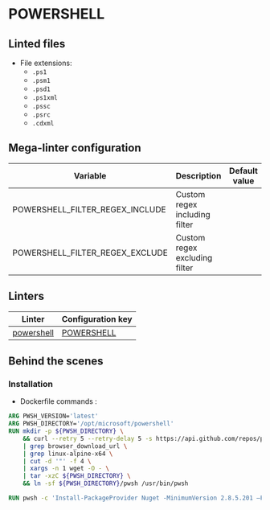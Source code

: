 <!-- markdownlint-disable MD003 MD020 MD033 MD041 -->
<!-- Generated by .automation/build.py, please do not update manually -->
# POWERSHELL

## Linted files

- File extensions:
  - `.ps1`
  - `.psm1`
  - `.psd1`
  - `.ps1xml`
  - `.pssc`
  - `.psrc`
  - `.cdxml`

## Mega-linter configuration

| Variable | Description | Default value |
| ----------------- | -------------- | -------------- |
| POWERSHELL_FILTER_REGEX_INCLUDE | Custom regex including filter |  |
| POWERSHELL_FILTER_REGEX_EXCLUDE | Custom regex excluding filter |  |

## Linters

| Linter | Configuration key |
| ------ | ----------------- |
| [powershell](https://github.com/nvuillam/mega-linter/tree/master/docs/descriptors/powershell_powershell.md#readme) | [POWERSHELL](https://github.com/nvuillam/mega-linter/tree/master/docs/descriptors/powershell_powershell.md#readme) |

## Behind the scenes

### Installation

- Dockerfile commands :
```dockerfile
ARG PWSH_VERSION='latest'
ARG PWSH_DIRECTORY='/opt/microsoft/powershell'
RUN mkdir -p ${PWSH_DIRECTORY} \
    && curl --retry 5 --retry-delay 5 -s https://api.github.com/repos/powershell/powershell/releases/${PWSH_VERSION} \
    | grep browser_download_url \
    | grep linux-alpine-x64 \
    | cut -d '"' -f 4 \
    | xargs -n 1 wget -O - \
    | tar -xzC ${PWSH_DIRECTORY} \
    && ln -sf ${PWSH_DIRECTORY}/pwsh /usr/bin/pwsh

RUN pwsh -c 'Install-PackageProvider Nuget -MinimumVersion 2.8.5.201 –Force'
```

